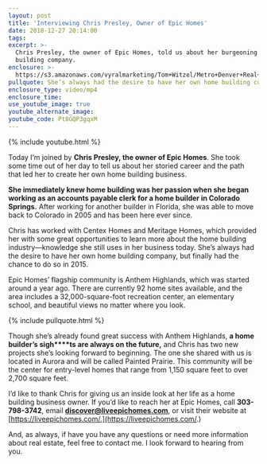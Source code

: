 ```yaml
---
layout: post
title: 'Interviewing Chris Presley, Owner of Epic Homes'
date: 2018-12-27 20:14:00
tags:
excerpt: >-
  Chris Presley, the owner of Epic Homes, told us about her burgeoning home
  building company.
enclosure: >-
  https://s3.amazonaws.com/vyralmarketing/Tom+Witzel/Metro+Denver+Real+Estate-+Interviewing+Chris+Presley%2C+Owner+of+Epic+Homes.mp4
pullquote: She’s always had the desire to have her own home building company
enclosure_type: video/mp4
enclosure_time:
use_youtube_image: true
youtube_alternate_image:
youtube_code: Pt8GQP3gqxM
---
```


{% include youtube.html %}

Today I’m joined by **Chris Presley, the owner of Epic Homes**. She took some time out of her day to tell us about her storied career and the path that led her to create her own home building business.

**She immediately knew home building was her passion when she began working as an accounts payable clerk for a home builder in Colorado Springs.** After working for another builder in Florida, she was able to move back to Colorado in 2005 and has been here ever since.

Chris has worked with Centex Homes and Meritage Homes, which provided her with some great opportunities to learn more about the home building industry—knowledge she still uses in her business today. She’s always had the desire to have her own home building company, but finally had the chance to do so in 2015.&nbsp;

Epic Homes’ flagship community is Anthem Highlands, which was started around a year ago. There are currently 92 home sites available, and the area includes a 32,000-square-foot recreation center, an elementary school, and beautiful views no matter where you look.

{% include pullquote.html %}

Though she’s already found great success with Anthem Highlands, **a home builder’s sigh****ts are always on the future,** and Chris has two new projects she’s looking forward to beginning. The one she shared with us is located in Aurora and will be called Painted Prairie. This community will be the center for entry-level homes that range from 1,150 square feet to over 2,700 square feet.&nbsp;

I’d like to thank Chris for giving us an inside look at her life as a home building business owner. If you’d like to reach her at Epic Homes, call **303-798-3742**, email **discover@liveepichomes.com**, or visit their website at [https://liveepichomes.com/.](https://liveepichomes.com/.)

And, as always, if have you have any questions or need more information about real estate, feel free to contact me. I look forward to hearing from you.